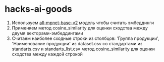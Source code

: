 # hacks-ai-goods

1. Используем [all-mpnet-base-v2](https://huggingface.co/sentence-transformers/all-mpnet-base-v2) модель чтобы считать эмбеддинги
2. Применяем метод cosine_similarity для оценки сходства между двумя векторами-эмбеддингами
3. Считаем наиболее сходные строки из столбцов: 'Группа продукции', 'Наименование продукции' из dataset.csv со стандартами из standarts.csv и standarts_list.csv метод cosine_similarity для оценки сходства между каждой строкой


